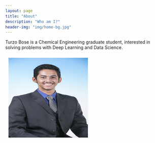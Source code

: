 ```yaml
---
layout: page
title: "About"
description: "Who am I?"
header-img: "img/home-bg.jpg"
---
```


Turzo Bose is a Chemical Engineering graduate student, interested in solving problems with Deep Learning and Data Science.

<img class="w3-opacity-min w3-hover-opacity-off" src="/img/turzobose.jpg" alt="Turzo Bose" style="width:250px;height:250px;border:10px solid transparent"  align="left"/>
